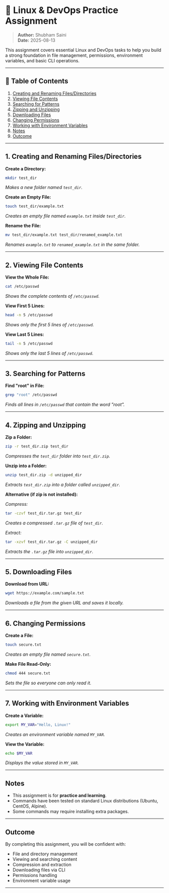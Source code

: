 # 🐧 Linux & DevOps Practice Assignment

> **Author:** Shubham Saini  
> **Date:** 2025-08-13

This assignment covers essential Linux and DevOps tasks to help you build a strong foundation in file management, permissions, environment variables, and basic CLI operations.

---

## 📑 Table of Contents

1. [Creating and Renaming Files/Directories](#1-creating-and-renaming-filesdirectories)
2. [Viewing File Contents](#2-viewing-file-contents)
3. [Searching for Patterns](#3-searching-for-patterns)
4. [Zipping and Unzipping](#4-zipping-and-unzipping)
5. [Downloading Files](#5-downloading-files)
6. [Changing Permissions](#6-changing-permissions)
7. [Working with Environment Variables](#7-working-with-environment-variables)
8. [Notes](#notes)
9. [Outcome](#outcome)

---

## 1. Creating and Renaming Files/Directories

**Create a Directory:**
```bash
mkdir test_dir
```
_Makes a new folder named `test_dir`._

**Create an Empty File:**
```bash
touch test_dir/example.txt
```
_Creates an empty file named `example.txt` inside `test_dir`._

**Rename the File:**
```bash
mv test_dir/example.txt test_dir/renamed_example.txt
```
_Renames `example.txt` to `renamed_example.txt` in the same folder._

---

## 2. Viewing File Contents

**View the Whole File:**
```bash
cat /etc/passwd
```
_Shows the complete contents of `/etc/passwd`._

**View First 5 Lines:**
```bash
head -n 5 /etc/passwd
```
_Shows only the first 5 lines of `/etc/passwd`._

**View Last 5 Lines:**
```bash
tail -n 5 /etc/passwd
```
_Shows only the last 5 lines of `/etc/passwd`._

---

## 3. Searching for Patterns

**Find "root" in File:**
```bash
grep "root" /etc/passwd
```
_Finds all lines in `/etc/passwd` that contain the word "root"._

---

## 4. Zipping and Unzipping

**Zip a Folder:**
```bash
zip -r test_dir.zip test_dir
```
_Compresses the `test_dir` folder into `test_dir.zip`._

**Unzip into a Folder:**
```bash
unzip test_dir.zip -d unzipped_dir
```
_Extracts `test_dir.zip` into a folder called `unzipped_dir`._

**Alternative (if zip is not installed):**

_Compress:_
```bash
tar -czvf test_dir.tar.gz test_dir
```
_Creates a compressed `.tar.gz` file of `test_dir`._

_Extract:_
```bash
tar -xzvf test_dir.tar.gz -C unzipped_dir
```
_Extracts the `.tar.gz` file into `unzipped_dir`._

---

## 5. Downloading Files

**Download from URL:**
```bash
wget https://example.com/sample.txt
```
_Downloads a file from the given URL and saves it locally._

---

## 6. Changing Permissions

**Create a File:**
```bash
touch secure.txt
```
_Creates an empty file named `secure.txt`._

**Make File Read-Only:**
```bash
chmod 444 secure.txt
```
_Sets the file so everyone can only read it._

---

## 7. Working with Environment Variables

**Create a Variable:**
```bash
export MY_VAR="Hello, Linux!"
```
_Creates an environment variable named `MY_VAR`._

**View the Variable:**
```bash
echo $MY_VAR
```
_Displays the value stored in `MY_VAR`._

---

## Notes

- This assignment is for **practice and learning**.
- Commands have been tested on standard Linux distributions (Ubuntu, CentOS, Alpine).
- Some commands may require installing extra packages.

---

## Outcome

By completing this assignment, you will be confident with:

- File and directory management
- Viewing and searching content
- Compression and extraction
- Downloading files via CLI
- Permissions handling
- Environment variable usage

---
